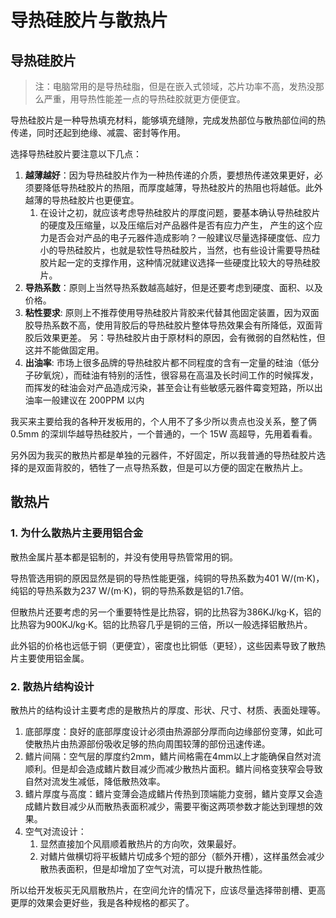 # 导热硅胶片与散热片

## 导热硅胶片

>注：电脑常用的是导热硅脂，但是在嵌入式领域，芯片功率不高，发热没那么严重，用导热性能差一点的导热硅胶就更方便便宜。

导热硅胶片是一种导热填充材料，能够填充缝隙，完成发热部位与散热部位间的热传递，同时还起到绝缘、减震、密封等作用。

选择导热硅胶片要注意以下几点：

1. **越薄越好**：因为导热硅胶片作为一种热传递的介质，要想热传递效果更好，必须要降低导热硅胶片的热阻，而厚度越薄，导热硅胶片的热阻也将越低。此外越薄的导热硅胶片也更便宜。
   1. 在设计之初，就应该考虑导热硅胶片的厚度问题，要基本确认导热硅胶片的硬度及压缩量，以及压缩后对产品器件是否有应力产生， 产生的这个应力是否会对产品的电子元器件造成影响？一般建议尽量选择硬度低、应力小的导热硅胶片，也就是软性导热硅胶片，当然，也有些设计需要导热硅胶片起一定的支撑作用，这种情况就建议选择一些硬度比较大的导热硅胶片。
2. **导热系数**：原则上当然导热系数越高越好，但是还要考虑到硬度、面积、以及价格。
3. **粘性要求**: 原则上不推荐使用导热硅胶片背胶来代替其他固定装置，因为双面胶导热系数不高，使用背胶后的导热硅胶片整体导热效果会有所降低，双面背胶后效果更差。 另：导热硅胶片由于原材料的原因，会有微弱的自然粘性，但这并不能做固定用。
4. **出油率**: 市场上很多品牌的导热硅胶片都不同程度的含有一定量的硅油（低分子矽氧烷），而硅油有特别的活性，很容易在高温及长时间工作的时候挥发，而挥发的硅油会对产品造成污染，甚至会让有些敏感元器件霉变短路，所以出油率一般建议在 200PPM 以内

我买来主要给我的各种开发板用的，个人用不了多少所以贵点也没关系，整了俩 0.5mm 的深圳华越导热硅胶片，一个普通的，一个 15W 高超导，先用着看看。

另外因为我买的散热片都是单独的元器件，不好固定，所以我普通的导热硅胶片选择的是双面背胶的，牺牲了一点导热系数，但是可以方便的固定在散热片上。


## 散热片

### 1. 为什么散热片主要用铝合金

散热金属片基本都是铝制的，并没有使用导热管常用的铜。

导热管选用铜的原因显然是铜的导热性能更强，纯铜的导热系数为401 W/(m·K)，纯铝的导热系数为237 W/(m·K)，铜的导热系数是铝的1.7倍。

但散热片还要考虑的另一个重要特性是比热容，铜的比热容为386KJ/kg·K，铝的比热容为900KJ/kg·K。铝的比热容几乎是铜的三倍，所以一般选择铝散热片。

此外铝的价格也远低于铜（更便宜），密度也比铜低（更轻），这些因素导致了散热片主要使用铝金属。

### 2. 散热片结构设计

散热片的结构设计主要考虑的是散热片的厚度、形状、尺寸、材质、表面处理等。

1. 底部厚度：良好的底部厚度设计必须由热源部分厚而向边缘部份变薄，如此可使散热片由热源部份吸收足够的热向周围较薄的部份迅速传递。
2. 鳍片间隔：空气层的厚度约2mm，鳍片间格需在4mm以上才能确保自然对流顺利。但是却会造成鳍片数目减少而减少散热片面积。鳍片间格变狭窄会导致自然对流发生减低，降低散热效率。
3. 鳍片厚度与高度：鳍片变薄会造成鳍片传热到顶端能力变弱，鳍片变厚又会造成鳍片数目减少从而散热表面积减少，需要平衡这两项参数才能达到理想的效果。
4. 空气对流设计：
   1. 显然直接加个风扇顺着散热片的方向吹，效果最好。
   2. 对鳍片做横切将平板鳍片切成多个短的部分（额外开槽），这样虽然会减少散热表面积，但是却增加了空气对流，可以提升散热性能。

所以给开发板买无风扇散热片，在空间允许的情况下，应该尽量选择带剖槽、更高更厚的效果会更好些，我是各种规格的都买了。
